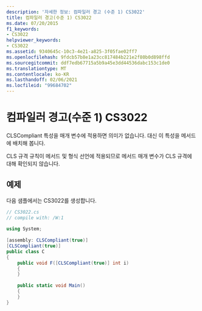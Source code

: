 ```yaml
---
description: '자세한 정보: 컴파일러 경고 (수준 1) CS3022'
title: 컴파일러 경고(수준 1) CS3022
ms.date: 07/20/2015
f1_keywords:
- CS3022
helpviewer_keywords:
- CS3022
ms.assetid: 9340645c-10c3-4e21-a825-3f05fae02ff7
ms.openlocfilehash: 9fdcb57b8e1a23cc817484b221e2f80b0d898ffd
ms.sourcegitcommit: ddf7edb67715a5b9a45e3dd44536dabc153c1de0
ms.translationtype: MT
ms.contentlocale: ko-KR
ms.lasthandoff: 02/06/2021
ms.locfileid: "99684702"
---
```

# <a name="compiler-warning-level-1-cs3022"></a>컴파일러 경고(수준 1) CS3022

CLSCompliant 특성을 매개 변수에 적용하면 의미가 없습니다. 대신 이 특성을 메서드에 배치해 봅니다.  
  
 CLS 규격 규칙이 메서드 및 형식 선언에 적용되므로 메서드 매개 변수가 CLS 규격에 대해 확인되지 않습니다.  
  
## <a name="example"></a>예제  

 다음 샘플에서는 CS3022를 생성합니다.  
  
```csharp  
// CS3022.cs  
// compile with: /W:1  
  
using System;  
  
[assembly: CLSCompliant(true)]  
[CLSCompliant(true)]  
public class C  
{  
    public void F([CLSCompliant(true)] int i)  
    {  
    }  
  
    public static void Main()  
    {  
    }  
}  
```
